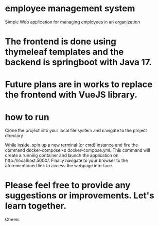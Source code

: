 # employee management system
Simple Web application for managing employees in an organization

# The frontend is done using thymeleaf templates and the backend is springboot with Java 17.

# Future plans are in works to replace the frontend with VueJS library.

# how to run
Clone the project into your local file system and navigate to the project directory

While inside, spin up a new terminal (or cmd) instance and fire the command docker-compose -d docker-compose.yml.
This command will create a running container and launch the application on http://localhost:5000/.
Finally navigate to your browser to the aforementioned link to access the webpage interface.


# Please feel free to provide any suggestions or improvements. Let's learn together.
Cheers
